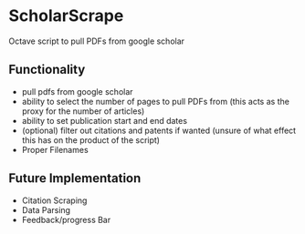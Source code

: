 # ScholarScrape
Octave script to pull PDFs from google scholar

Functionality
-------------
* pull pdfs from google scholar
* ability to select the number of pages to pull PDFs from (this acts as the proxy for the number of articles)
* ability to set publication start and end dates
* (optional) filter out citations and patents if wanted (unsure of what effect this has on the product of the script)
* Proper Filenames

Future Implementation
---------------------
* Citation Scraping
* Data Parsing
* Feedback/progress Bar
